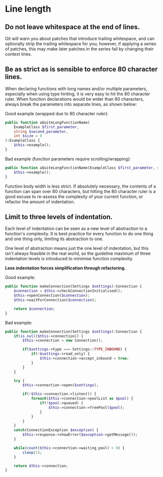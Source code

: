 # Line length

## Do not leave whitespace at the end of lines.

Git will warn you about patches that introduce trailing whitespace, and can optionally strip the trailing whitespace for you; however, if applying a series of patches, this may make later patches in the series fail by changing their context lines.

## Be as strict as is sensible to enforce 80 character lines.

When declaring functions with long names and/or multiple parameters, especially when using type hinting, it is very easy to hit the 80 character ruler. When function declarations would be wider than 80 characters, always break the parameters into separate lines, as shown below:

Good example (wrapped due to 80 character ruler):

```php
public function aQuiteLongFunctionName(
	ExampleClass $first_parameter,
	string $second_parameter,
	int $size = 0
):ExampleClass {
	$this->example();
}
```

Bad example (function parameters require scrolling/wrapping):

```php
public function aQuiteLongFunctionName(ExampleClass $first_parameter, string $second_parameter, int $size = 0):ExampleClass {
	$this->example();
}
```

Function body width is less strict. If absolutely necessary, the contents of a function can span over 80 characters, but hitting the 80 character ruler is a good excuse to re-assess the complexity of your current function, or refactor the amount of indentation.

## Limit to three levels of indentation.

Each level of indentation can be seen as a new level of abstraction to a function's complexity. It is best practice for every function to do one thing and one thing only, limiting its abstraction to one.

One level of abstraction means just the one level of indentation, but this isn't always feasible in the real world, so the guideline maximum of three indentation levels is introduced to minimise function complexity.

**Less indentation forces simplification through refactoring.**

Good example:

```php
public function makeConnection(Settings $settings):Connection {
	$connection = $this->checkConnectionInitialised();
	$this->openConnection($connection);
	$this->waitForConnection($connection);

	return $connection;
}
```

Bad example:

```php
public function makeConnection(Settings $settings):Connection {
	if(is_null($this->connection)) {
		$this->connection = new Connection();

		if($settings->type === Settings::TYPE_INBOUND) {
			if(!$settings->read_only) {
				$this->connection->accept_inbound = true;
			}
		}
	}

	try {
		$this->connection->open($settings);

		if(!$this->connection->listen()) {
			foreach($this->connection->poolList as $pool) {
				if(!$pool->queued) {
					$this->connection->freePool($pool);
				}
			}
		}
	}
	catch(ConnectionException $exception) {
		$this->response->showError($exception->getMessage());
	}

	while(count($this->connection->waiting_pool) > 0) {
		sleep(1);
	}

	return $this->connection;
}
```
